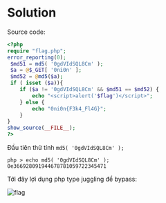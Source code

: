 # Solution

Source code:

```php
<?php
require "flag.php";
error_reporting(0);
 $md51 = md5( '0gdVIdSQL8Cm' ); 
 $a = @$_GET[ '0ni0n' ]; 
 $md52 = @md5($a); 
 if ( isset ($a)){ 
    if ($a != '0gdVIdSQL8Cm' && $md51 == $md52) { 
        echo "<script>alert('$flag')</script>"; 
    } else { 
        echo "0ni0n{F3k4_Fl4G}"; 
    } 
} 
show_source(__FILE__);
?>
```
Đầu tiên thử tính `md5( '0gdVIdSQL8Cm' );`
```
php > echo md5( '0gdVIdSQL8Cm' );
0e366928091944678781059722345471 
```


Tới đây lợi dụng php type juggling để bypass:

![flag](https://user-images.githubusercontent.com/77546253/176494640-bc24ab38-7629-441b-ae33-2a226673c621.png)
